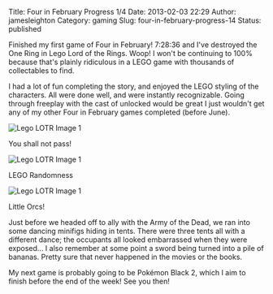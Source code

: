 Title: Four in February Progress 1/4
Date: 2013-02-03 22:29
Author: jamesleighton
Category: gaming
Slug: four-in-february-progress-14
Status: published

Finished my first game of Four in February! 7:28:36 and I've destroyed the One Ring in Lego Lord of the Rings. Woop! I won't be continuing to 100% because that's plainly ridiculous in a LEGO game with thousands of collectables to find.

I had a lot of fun completing the story, and enjoyed the LEGO styling of the characters. All were done well, and were instantly recognizable. Going through freeplay with the cast of unlocked would be great I just wouldn't get any of my other Four in February games completed (before June).

![Lego LOTR Image 1](/images/2013-01-31-104718.jpg)

You shall not pass!

![Lego LOTR Image 1](/images/2013-02-02-232243.jpg)

LEGO Randomness

![Lego LOTR Image 1](/images/2013-02-02-222753.jpg)

Little Orcs!

Just before we headed off to ally with the Army of the Dead, we ran into some dancing minifigs hiding in tents. There were three tents all with a different dance; the occupants all looked embarrassed when they were exposed... I also remember at some point a sword being turned into a pile of bananas. Pretty sure that never happened in the movies or the books.

My next game is probably going to be Pokémon Black 2, which I aim to finish before the end of the week! See you then!
